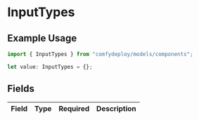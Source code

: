 # InputTypes

## Example Usage

```typescript
import { InputTypes } from "comfydeploy/models/components";

let value: InputTypes = {};
```

## Fields

| Field       | Type        | Required    | Description |
| ----------- | ----------- | ----------- | ----------- |
